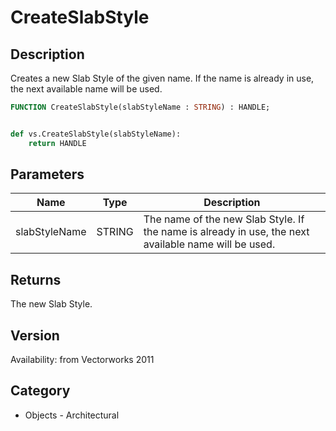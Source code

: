 # CreateSlabStyle

## Description
Creates a new Slab Style of the given name. If the name is already in use, the next available name will be used.

```pascal
FUNCTION CreateSlabStyle(slabStyleName : STRING) : HANDLE;
```

```python

def vs.CreateSlabStyle(slabStyleName):
    return HANDLE
```

## Parameters
|Name|Type|Description|
|---|---|---|
|slabStyleName|STRING|The name of the new Slab Style.  If the name is already in use, the next available name will be used.|

## Returns
The new Slab Style.

## Version
Availability: from Vectorworks 2011
## Category
* Objects - Architectural

